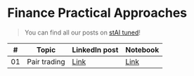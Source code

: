 # Finance Practical Approaches

> You can find all our posts on [stAI tuned](url)! 

| #  | Topic | LinkedIn post | Notebook | 
| ------------- | ------------- | ------ | ------- | 
| 01 | Pair trading  | [Link](https://www.linkedin.com/posts/stai-tuned_trading-strategy-activity-6916651059478200320-tOhY?utm_source=linkedin_share&utm_medium=member_desktop_web) | [Link](https://github.com/stAItuned/finance_practical_approaches/blob/main/01_Pair_trading_Find_pairs.ipynb) | 
